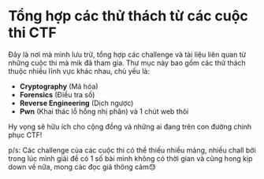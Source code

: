 # Tổng hợp các thử thách từ các cuộc thi CTF

Đây là nơi mà mình lưu trữ, tổng hợp các challenge và tài liệu liên quan từ những cuộc thi mà mik đã tham gia. Thư mục này bao gồm các thử thách thuộc nhiều lĩnh vực khác nhau, chủ yếu là:

- **Cryptography** (Mã hóa)
- **Forensics** (Điều tra số)
- **Reverse Engineering** (Dịch ngược)
- **Pwn** (Khai thác lỗ hổng nhị phân)
và 1 chút web thôi

Hy vọng sẽ hữu ích cho cộng đồng và những ai đang trên con đường chinh phục CTF!

p/s: Các challenge của các cuộc thi có thể thiếu nhiều mảng, nhiều chall bởi trong lúc mình giải đề có 1 số bài mình không có thời gian và cũng hong kịp down về nữa, mong các đọc giả thông cảm😓

